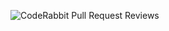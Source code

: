 ![CodeRabbit Pull Request Reviews](https://img.shields.io/coderabbit/prs/github/AnuragPandey01/code-challange?utm_source=oss&utm_medium=github&utm_campaign=AnuragPandey01%2Fcode-challange&labelColor=171717&color=FF570A&link=https%3A%2F%2Fcoderabbit.ai&label=CodeRabbit+Reviews)
